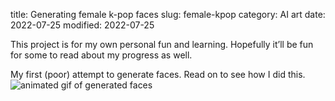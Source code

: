 title: Generating female k-pop faces
slug: female-kpop
category: AI art
date: 2022-07-25
modified: 2022-07-25

This project is for my own personal fun and learning. Hopefully it’ll be fun for some to read about my progress as well.

My first (poor) attempt to generate faces. Read on to see how I did this.
![animated gif of generated faces]({static}/images/female_kpop_animated.gif)
